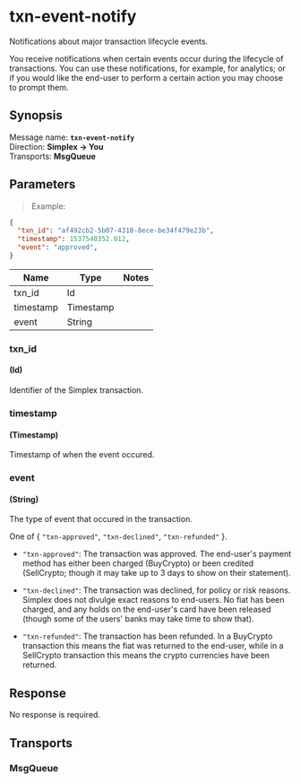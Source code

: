 # txn-event-notify #

Notifications about major transaction lifecycle events.

You receive notifications when certain events occur during the lifecycle of transactions. You can use these notifications, for example, for analytics; or if you would like the end-user to perform a certain action you may choose to prompt them.

## Synopsis ##

Message name: **`txn-event-notify`**  
Direction: **Simplex &rarr; You**  
Transports: **MsgQueue**

## Parameters ##

> Example:

```json
{
  "txn_id": "af492cb2-5b07-4318-8ece-be34f479e23b",
  "timestamp": 1537540352.012,
  "event": "approved",
}
```

Name      | Type      | Notes
--------- | --------- | -----
txn_id    | Id        |
timestamp | Timestamp |
event     | String    |

### txn_id ###
#### (Id)

Identifier of the Simplex transaction.

### timestamp ###
#### (Timestamp)

Timestamp of when the event occured.

### event ###
#### (String)

The type of event that occured in the transaction.

One of { `"txn-approved"`, `"txn-declined"`, `"txn-refunded"` }.

 * `"txn-approved"`: The transaction was approved. The end-user's payment method has either been charged (BuyCrypto) or been credited (SellCrypto; though it may take up to 3 days to show on their statement).

 * `"txn-declined"`: The transaction was declined, for policy or risk reasons. Simplex does not divulge exact reasons to end-users. No fiat has been charged, and any holds on the end-user's card have been released (though some of the users' banks may take time to show that).

 * `"txn-refunded"`: The transaction has been refunded. In a BuyCrypto transaction this means the fiat was returned to the end-user, while in a SellCrypto transaction this means the crypto currencies have been returned.

## Response ##

No response is required.

## Transports ##

### MsgQueue ###

[modeline]: # ( vim: set ts=2 sw=2 expandtab wrap linebreak: )
